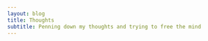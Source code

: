```yaml
---
layout: blog
title: Thoughts
subtitle: Penning down my thoughts and trying to free the mind
---
```

